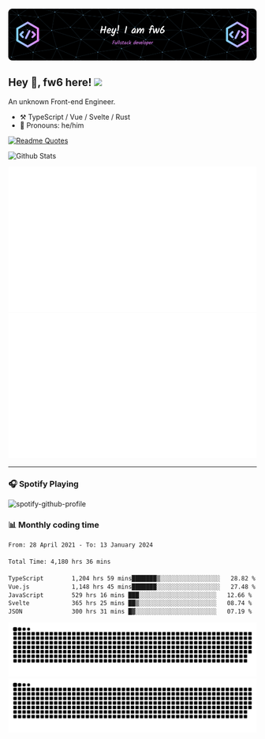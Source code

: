 ![Header](github-header-image.png)

## Hey 👋, fw6 here! <img src="https://github.githubassets.com/images/mona-whisper.gif" height="24" />


An unknown Front-end Engineer.

-   :hammer_and_pick: TypeScript / Vue / Svelte / Rust
-   :man: Pronouns: he/him


[![Readme Quotes](https://quotes-github-readme.vercel.app/api?type=horizontal&theme=algolia)](https://github.com/piyushsuthar/github-readme-quotes)



![Github Stats](https://github-readme-stats.vercel.app/api?username=fw6&bg_color=30,e96443,904e95&title_color=fff&text_color=fff)

![](https://raw.githubusercontent.com/fw6/github-stats-transparent/output/generated/overview.svg)
![](https://raw.githubusercontent.com/fw6/github-stats-transparent/output/generated/languages.svg)


---

### 🎧 Spotify Playing

<!-- ![spotify-github-profile](/img/default.svg) -->

![spotify-github-profile](https://spotify-github-profile.vercel.app/api/view.svg?uid=r6wn4hdvypv0lkzyrj0e0pjct&cover_image=true&theme=default&show_offline=true&background_color=9a10ad&interchange=true&bar_color_cover=true)



### :bar_chart: Monthly coding time 

<!--START_SECTION:waka-->

```txt
From: 28 April 2021 - To: 13 January 2024

Total Time: 4,180 hrs 36 mins

TypeScript        1,204 hrs 59 mins███████▒░░░░░░░░░░░░░░░░░   28.82 %
Vue.js            1,148 hrs 45 mins███████░░░░░░░░░░░░░░░░░░   27.48 %
JavaScript        529 hrs 16 mins ███░░░░░░░░░░░░░░░░░░░░░░   12.66 %
Svelte            365 hrs 25 mins ██▒░░░░░░░░░░░░░░░░░░░░░░   08.74 %
JSON              300 hrs 31 mins █▓░░░░░░░░░░░░░░░░░░░░░░░   07.19 %
```

<!--END_SECTION:waka-->




![github contribution grid snake animation](https://raw.githubusercontent.com/platane/platane/output/github-contribution-grid-snake-dark.svg#gh-dark-mode-only)![github contribution grid snake animation](https://raw.githubusercontent.com/platane/platane/output/github-contribution-grid-snake.svg#gh-light-mode-only)
